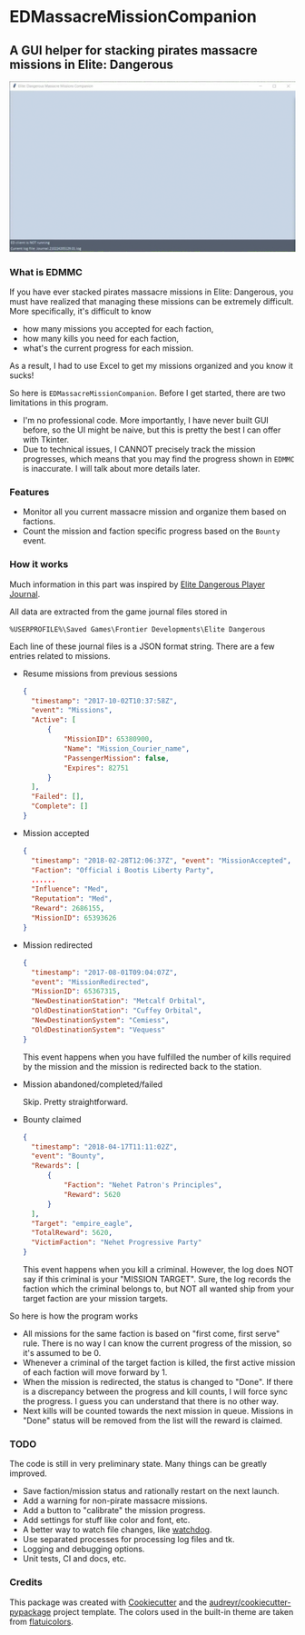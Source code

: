 
# EDMassacreMissionCompanion

## A GUI helper for stacking pirates massacre missions in Elite: Dangerous

![running](media/example.gif)

### What is EDMMC

If you have ever stacked pirates massacre missions in Elite: Dangerous, you
must have realized that managing these missions can be extremely difficult.
More specifically, it's difficult to know

* how many missions you accepted for each faction,
* how many kills you need for each faction,
* what's the current progress for each mission.

As a result, I had to use Excel to get my missions organized and you know it
sucks!

So here is `EDMassacreMissionCompanion`. Before I get started, there are two
limitations in this program.

* I'm no professional code. More importantly, I have never built GUI before, so
  the UI might be naive, but this is pretty the best I can offer with Tkinter.
* Due to technical issues, I CANNOT precisely track the mission progresses,
  which means that you may find the progress shown in `EDMMC` is inaccurate.
  I will talk about more details later.

### Features

* Monitor all you current massacre mission and organize them based on factions.
* Count the mission and faction specific progress based on the `Bounty` event.

### How it works

Much information in this part was inspired by
[Elite Dangerous Player Journal][].

All data are extracted from the game journal files stored in

```text
%USERPROFILE%\Saved Games\Frontier Developments\Elite Dangerous
```

Each line of these journal files is a JSON format string. There are a few entries
related to missions.

* Resume missions from previous sessions

  ```json
  {
    "timestamp": "2017-10-02T10:37:58Z",
    "event": "Missions",
    "Active": [
        {
            "MissionID": 65380900,
            "Name": "Mission_Courier_name",
            "PassengerMission": false,
            "Expires": 82751
        }
    ],
    "Failed": [],
    "Complete": []
  }
  ```

* Mission accepted
  
  ```json
  {
    "timestamp": "2018-02-28T12:06:37Z", "event": "MissionAccepted",
    "Faction": "Official i Bootis Liberty Party",
    ......
    "Influence": "Med",
    "Reputation": "Med",
    "Reward": 2686155,
    "MissionID": 65393626
  }
  ```

* Mission redirected

  ```json
  {
    "timestamp": "2017-08-01T09:04:07Z",
    "event": "MissionRedirected",
    "MissionID": 65367315,
    "NewDestinationStation": "Metcalf Orbital",
    "OldDestinationStation": "Cuffey Orbital",
    "NewDestinationSystem": "Cemiess",
    "OldDestinationSystem": "Vequess"
  }
  ```

  This event happens when you have fulfilled the number of kills required by
  the mission and the mission is redirected back to the station.

* Mission abandoned/completed/failed

  Skip. Pretty straightforward.

* Bounty claimed
  
  ```json
  {
    "timestamp": "2018-04-17T11:11:02Z",
    "event": "Bounty",
    "Rewards": [
        {
            "Faction": "Nehet Patron's Principles",
            "Reward": 5620
        }
    ],
    "Target": "empire_eagle",
    "TotalReward": 5620,
    "VictimFaction": "Nehet Progressive Party"
  }
  ```

  This event happens when you kill a criminal. However, the log does NOT say if
  this criminal is your "MISSION TARGET". Sure, the log records the faction
  which the criminal belongs to, but NOT all wanted ship from your target
  faction are your mission targets.

So here is how the program works

* All missions for the same faction is based on "first come, first serve" rule.
  There is no way I can know the current progress of the mission, so it's
  assumed to be 0.
* Whenever a criminal of the target faction is killed, the first active mission
  of each faction will move forward by 1.
* When the mission is redirected, the status is changed to "Done". If there is
  a discrepancy between the progress and kill counts, I will force sync the
  progress. I guess you can understand that there is no other way.
* Next kills will be counted towards the next mission in queue. Missions in
  "Done" status will be removed from the list will the reward is claimed.

### TODO

The code is still in very preliminary state. Many things can be greatly
improved.

* Save faction/mission status and rationally restart on the next launch.
* Add a warning for non-pirate massacre missions.
* Add a button to "calibrate" the mission progress.
* Add settings for stuff like color and font, etc.
* A better way to watch file changes, like [watchdog][].
* Use separated processes for processing log files and tk.
* Logging and debugging options.
* Unit tests, CI and docs, etc.

### Credits

This package was created with [Cookiecutter][] and the
[audreyr/cookiecutter-pypackage][] project template. The colors used in the
built-in theme are taken from [flatuicolors][].

  [Cookiecutter]: https://github.com/audreyr/cookiecutter
  [audreyr/cookiecutter-pypackage]: https://github.com/audreyr/cookiecutter-pypackage
  [Elite Dangerous Player Journal]: https://elite-journal.readthedocs.io/en/latest/
  [watchdog]: https://pypi.org/project/watchdog/
  [flatuicolors]: https://flatuicolors.com/